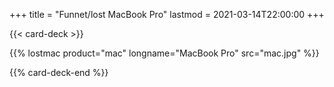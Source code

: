 +++
title = "Funnet/lost MacBook Pro"
lastmod = 2021-03-14T22:00:00
+++

{{< card-deck >}}

{{% lostmac
 product="mac"
 longname="MacBook Pro"
 src="mac.jpg"
 %}}

{{% card-deck-end %}}